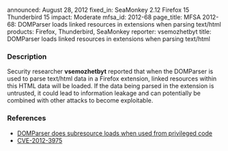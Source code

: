 announced: August 28, 2012
fixed_in: SeaMonkey 2.12
          Firefox 15
          Thunderbird 15
impact: Moderate
mfsa_id: 2012-68
page_title: MFSA 2012-68: DOMParser loads linked resources in extensions when parsing text/html
products: Firefox, Thunderbird, SeaMonkey
reporter: vsemozhetbyt
title: DOMParser loads linked resources in extensions when parsing text/html

<h3>Description</h3>

<p>Security researcher <strong>vsemozhetbyt</strong> reported that when the
DOMParser is used to parse text/html data in a Firefox extension, linked
resources within this HTML data will be loaded. If the data being parsed in the
extension is untrusted, it could lead to information leakage and can
potentially be combined with other attacks to become exploitable.
</p>


<h3>References</h3>

<ul>
  <li><a href="https://bugzilla.mozilla.org/show_bug.cgi?id=770684">
       DOMParser does subresource loads when used from privileged code</a></li>
  <li><a href="http://cve.mitre.org/cgi-bin/cvename.cgi?name=CVE-2012-3975" class="ex-ref">CVE-2012-3975</a></li>
</ul>



